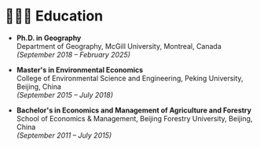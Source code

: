 # 👨🏻‍💻 Education

- **Ph.D. in Geography** <br>
  Department of Geography, McGill University, Montreal, Canada  
  *(September 2018 – February 2025)*

- **Master's in Environmental Economics** <br>
  College of Environmental Science and Engineering, Peking University, Beijing, China  
  *(September 2015 – July 2018)*

- **Bachelor's in Economics and Management of Agriculture and Forestry** <br>
  School of Economics & Management, Beijing Forestry University, Beijing, China  
  *(September 2011 – July 2015)*
